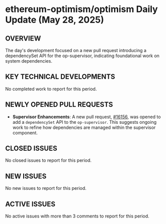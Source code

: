 # ethereum-optimism/optimism Daily Update (May 28, 2025)
## OVERVIEW 
The day's development focused on a new pull request introducing a dependencySet API for the op-supervisor, indicating foundational work on system dependencies.

## KEY TECHNICAL DEVELOPMENTS

No completed work to report for this period.

## NEWLY OPENED PULL REQUESTS
- **Supervisor Enhancements**: A new pull request, [#16156](https://github.com/ethereum-optimism/optimism/pull/16156), was opened to add a `dependencySet` API to the `op-supervisor`. This suggests ongoing work to refine how dependencies are managed within the supervisor component.

## CLOSED ISSUES

No closed issues to report for this period.

## NEW ISSUES

No new issues to report for this period.

## ACTIVE ISSUES

No active issues with more than 3 comments to report for this period.